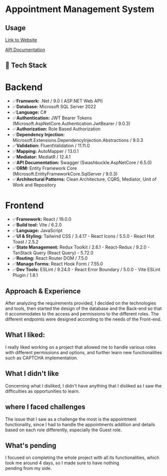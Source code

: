 # Appointment Management System

## Usage

[Link to Website](https://zenbooker.netlify.app/signin)

[API Documentation](http://ams-dns.uaenorth.azurecontainer.io:8080/swagger/index.html)

## 📌 Tech Stack

# Backend

- ✅**Framwork:** .Net / 9.0 ( ASP.NET Web API)
- ✅**Database:** Microsoft SQL Server 2022
- ✅**Language:** C#
- ✅**Authentication:** JWT Bearer Tokens (Microsoft.AspNetCore.Authentication.JwtBearer / 9.0.3)
- ✅**Authorization:** Role Based Authorization
- ✅**Dependency Injection:** Microsoft.Extensions.DependencyInjection.Abstractions / 9.0.3
- ✅**Validation:** FluentValidation / 11.11.0
- ✅**Mapping:** AutoMapper / 13.0.1
- ✅**Mediator:** MediatR / 12.4.1
- ✅**API Documentation:** Swagger (Swashbuckle.AspNetCore / 6.5.0)
- ✅**ORM:** Entity Framework Core (Microsoft.EntityFrameworkCore.SqlServer / 9.0.3)
- ✅**Architectural Patterns:** Clean Architecture, CQRS, Mediator, Unit of Work and Repository

# Frontend

- ✅**Framework:** React / 19.0.0
- ✅**Build tool:** Vite / 6.2.0
- ✅**Language:** JavaScript
- ✅**UI & Styling:** Tailwind CSS / 3.4.17 - React Icons / 5.5.0 - React Hot Toast / 2.5.2
- ✅**State Management:** Redux Toolkit / 2.6.1 - React-Redux / 9.2.0 - TanStack Query (React Query) - 5.72.0
- ✅**Routing:** React Router DOM / 7.5.0
- ✅**Manage Forms:** React Hook Form / 7.55.0
- ✅**Dev Tools:** ESLint / 9.24.0 - React Error Boundary / 5.0.0 - Vite ESLint Plugin / 1.8.1

## Approach & Experience

After analyzing the requirements provided, I decided on the technologies and tools, then started the design of the database and the Back-end so that it accommodates to the access and permissions to the different roles.
The different endpoints were designed according to the needs of the Front-end.

## What I liked:

I really liked working on a project that allowed me to handle various roles with different permissions and options, and further learn new functionalities such as CAPTCHA implementation.

## What I didn't like

Concerning what I disliked, I didn't have anything that I disliked as I saw the difficulties as opportunities to learn.

## where I faced challenges

The issue that I saw as a challenge the most is the appointment functionality, since I had to handle the appointments addition and details based on each role differently, especially the Guest role.

## What's pending

I focused on completing the whole project with all its functionalities, which took me around 4 days, so I made sure to have nothing pending from my side.
